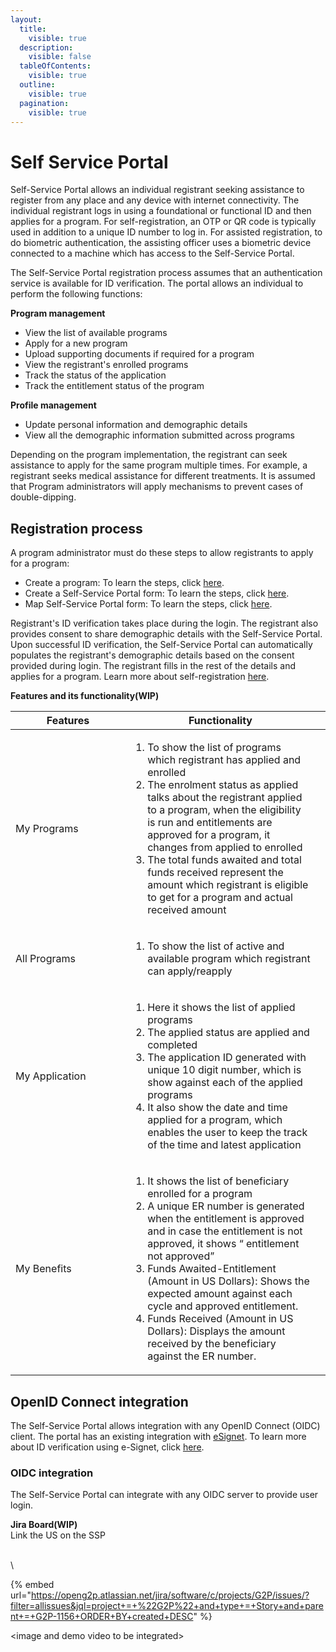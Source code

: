 ```yaml
---
layout:
  title:
    visible: true
  description:
    visible: false
  tableOfContents:
    visible: true
  outline:
    visible: true
  pagination:
    visible: true
---
```


# Self Service Portal

Self-Service Portal allows an individual registrant seeking assistance to register from any place and any device with internet connectivity. The individual registrant logs in using a foundational or functional ID and then applies for a program. For self-registration, an OTP or QR code is typically used in addition to a unique ID number to log in. For assisted registration, to do biometric authentication, the assisting officer uses a biometric device connected to a machine which has access to the Self-Service Portal.

The Self-Service Portal registration process assumes that an authentication service is available for ID verification. The portal allows an individual to perform the following functions:

**Program management**

* View the list of available programs
* Apply for a new program
* Upload supporting documents if required for a program
* View the registrant's enrolled programs
* Track the status of the application
* Track the entitlement status of the program

**Profile management**

* Update personal information and demographic details
* View all the demographic information submitted across programs

Depending on the program implementation, the registrant can seek assistance to apply for the same program multiple times. For example, a registrant seeks medical assistance for different treatments. It is assumed that Program administrators will apply mechanisms to prevent cases of double-dipping.

## Registration process

A program administrator must do these steps to allow registrants to apply for a program:

* Create a program: To learn the steps, click [here](../user-guides/eligibility-and-program-enrollment/program/create-a-program.md).
* Create a Self-Service Portal form: To learn the steps, click [here](../user-guides/eligibility-and-program-enrollment/website/create-portal-form.md).
* Map Self-Service Portal form: To learn the steps, click [here](../user-guides/eligibility-and-program-enrollment/program/map-self-service-portal-form.md).

Registrant's ID verification takes place during the login. The registrant also provides consent to share demographic details with the Self-Service Portal. Upon successful ID verification, the Self-Service Portal can automatically populates the registrant's demographic details based on the consent provided during login. The registrant fills in the rest of the details and applies for a program. Learn more about self-registration [here](../user-guides/registration/self-register-online.md).



**Features and its functionality(WIP)**

<table><thead><tr><th width="168">Features</th><th>Functionality</th><th data-hidden></th></tr></thead><tbody><tr><td>My Programs</td><td><ol><li>To show the list of programs which registrant has applied and enrolled</li><li>The enrolment status as applied talks about  the registrant applied to a program, when the eligibility is run and entitlements are approved for a program, it changes from applied to enrolled</li><li>The total funds awaited and total funds received represent the amount which registrant is eligible to get for a program and actual received amount</li></ol></td><td></td></tr><tr><td>All Programs</td><td><ol><li>To show the list of active and available program which registrant can apply/reapply </li></ol></td><td></td></tr><tr><td>My Application</td><td><ol><li>Here it shows the list of  applied programs</li><li>The applied status are applied and completed</li><li>The application ID generated with unique 10 digit number, which is show against each of the applied programs</li><li>It also show the date and time applied for a program, which enables the user to keep the track of the time and latest application</li></ol></td><td></td></tr><tr><td>My Benefits</td><td><ol><li>It shows the list of beneficiary enrolled for a program</li><li>A unique ER number is generated when the entitlement is approved and in case the entitlement is not approved, it shows “ entitlement not approved”</li><li>Funds Awaited-Entitlement (Amount in US Dollars): Shows the expected amount against each cycle and approved entitlement.</li><li>Funds Received (Amount in US Dollars): Displays the amount received by the beneficiary against the ER number.</li></ol></td><td></td></tr></tbody></table>

##

## OpenID Connect integration

The Self-Service Portal allows integration with any OpenID Connect (OIDC) client. The portal has an existing integration with [eSignet](https://docs.esignet.io/). To learn more about ID verification using e-Signet, click [here](broken-reference).

### OIDC integration

The Self-Service Portal can integrate with any OIDC server to provide user login.



**Jira Board(WIP)**\
Link the US on the SSP

\
\


{% embed url="https://openg2p.atlassian.net/jira/software/c/projects/G2P/issues/?filter=allissues&jql=project+=+%22G2P%22+and+type+=+Story+and+parent+=+G2P-1156+ORDER+BY+created+DESC" %}

\<image and demo video to be integrated>
